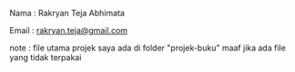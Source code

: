 Nama : Rakryan Teja Abhimata

Email : rakryan.teja@gmail.com

note : file utama projek saya ada di folder "projek-buku" maaf jika ada file yang tidak terpakai

